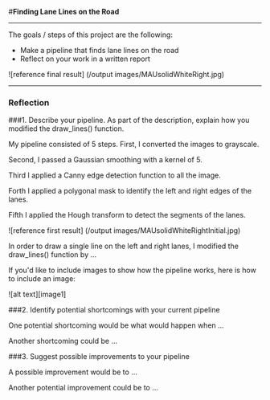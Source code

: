#**Finding Lane Lines on the Road** 

---

The goals / steps of this project are the following:
* Make a pipeline that finds lane lines on the road
* Reflect on your work in a written report

![reference final result] (/output images/MAUsolidWhiteRight.jpg)

---
### Reflection

###1. Describe your pipeline. As part of the description, explain how you modified the draw_lines() function.

My pipeline consisted of 5 steps. 
First, I converted the images to grayscale.

Second, I passed a Gaussian smoothing with a kernel of 5.

Third I applied a Canny edge detection function to all the image.

Forth I applied a polygonal mask to identify the left and right edges of the lanes.

Fifth I applied the Hough transform to detect the segments of the lanes.


![reference first result] (/output images/MAUsolidWhiteRightInitial.jpg)

In order to draw a single line on the left and right lanes, I modified the draw_lines() function by ...

If you'd like to include images to show how the pipeline works, here is how to include an image: 

![alt text][image1]


###2. Identify potential shortcomings with your current pipeline


One potential shortcoming would be what would happen when ... 

Another shortcoming could be ...


###3. Suggest possible improvements to your pipeline

A possible improvement would be to ...

Another potential improvement could be to ...
